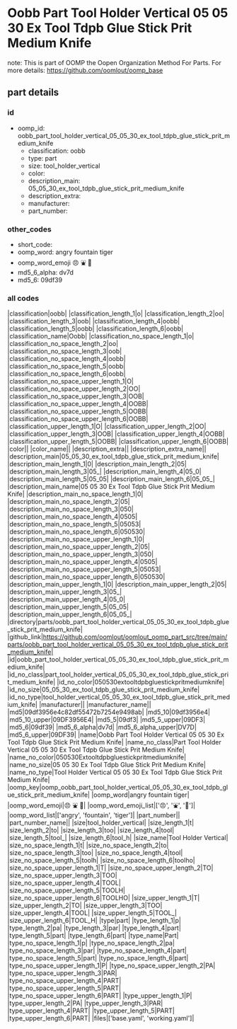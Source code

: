 # Oobb Part Tool Holder Vertical 05 05 30 Ex Tool Tdpb Glue Stick Prit Medium Knife  

note: This is part of OOMP the Oopen Organization Method For Parts. For more details: https://github.com/oomlout/oomp_base

##  part details





### id
* oomp_id: oobb_part_tool_holder_vertical_05_05_30_ex_tool_tdpb_glue_stick_prit_medium_knife
  * classification: oobb
  * type: part
  * size: tool_holder_vertical
  * color: 
  * description_main: 05_05_30_ex_tool_tdpb_glue_stick_prit_medium_knife
  * description_extra: 
  * manufacturer: 
  * part_number: 

### other_codes
* short_code: 
* oomp_word: angry fountain tiger
* oomp_word_emoji :angry: :fountain: :tiger:
* md5_6_alpha: dv7d
* md5_6: 09df39

### all codes 
|classification|oobb|
|classification_length_1|o|
|classification_length_2|oo|
|classification_length_3|oob|
|classification_length_4|oobb|
|classification_length_5|oobb|
|classification_length_6|oobb|
|classification_name|Oobb|
|classification_no_space_length_1|o|
|classification_no_space_length_2|oo|
|classification_no_space_length_3|oob|
|classification_no_space_length_4|oobb|
|classification_no_space_length_5|oobb|
|classification_no_space_length_6|oobb|
|classification_no_space_upper_length_1|O|
|classification_no_space_upper_length_2|OO|
|classification_no_space_upper_length_3|OOB|
|classification_no_space_upper_length_4|OOBB|
|classification_no_space_upper_length_5|OOBB|
|classification_no_space_upper_length_6|OOBB|
|classification_upper_length_1|O|
|classification_upper_length_2|OO|
|classification_upper_length_3|OOB|
|classification_upper_length_4|OOBB|
|classification_upper_length_5|OOBB|
|classification_upper_length_6|OOBB|
|color||
|color_name||
|description_extra||
|description_extra_name||
|description_main|05_05_30_ex_tool_tdpb_glue_stick_prit_medium_knife|
|description_main_length_1|0|
|description_main_length_2|05|
|description_main_length_3|05_|
|description_main_length_4|05_0|
|description_main_length_5|05_05|
|description_main_length_6|05_05_|
|description_main_name|05 05 30 Ex Tool Tdpb Glue Stick Prit Medium Knife|
|description_main_no_space_length_1|0|
|description_main_no_space_length_2|05|
|description_main_no_space_length_3|050|
|description_main_no_space_length_4|0505|
|description_main_no_space_length_5|05053|
|description_main_no_space_length_6|050530|
|description_main_no_space_upper_length_1|0|
|description_main_no_space_upper_length_2|05|
|description_main_no_space_upper_length_3|050|
|description_main_no_space_upper_length_4|0505|
|description_main_no_space_upper_length_5|05053|
|description_main_no_space_upper_length_6|050530|
|description_main_upper_length_1|0|
|description_main_upper_length_2|05|
|description_main_upper_length_3|05_|
|description_main_upper_length_4|05_0|
|description_main_upper_length_5|05_05|
|description_main_upper_length_6|05_05_|
|directory|parts/oobb_part_tool_holder_vertical_05_05_30_ex_tool_tdpb_glue_stick_prit_medium_knife|
|github_link|https://github.com/oomlout/oomlout_oomp_part_src/tree/main/parts/oobb_part_tool_holder_vertical_05_05_30_ex_tool_tdpb_glue_stick_prit_medium_knife|
|id|oobb_part_tool_holder_vertical_05_05_30_ex_tool_tdpb_glue_stick_prit_medium_knife|
|id_no_class|part_tool_holder_vertical_05_05_30_ex_tool_tdpb_glue_stick_prit_medium_knife|
|id_no_color|050530extooltdpbgluestickpritmediumknife|
|id_no_size|05_05_30_ex_tool_tdpb_glue_stick_prit_medium_knife|
|id_no_type|tool_holder_vertical_05_05_30_ex_tool_tdpb_glue_stick_prit_medium_knife|
|manufacturer||
|manufacturer_name||
|md5|09df3956e4c82df55472b7254e9498ab|
|md5_10|09df3956e4|
|md5_10_upper|09DF3956E4|
|md5_5|09df3|
|md5_5_upper|09DF3|
|md5_6|09df39|
|md5_6_alpha|dv7d|
|md5_6_alpha_upper|DV7D|
|md5_6_upper|09DF39|
|name|Oobb Part Tool Holder Vertical 05 05 30 Ex Tool Tdpb Glue Stick Prit Medium Knife|
|name_no_class|Part Tool Holder Vertical 05 05 30 Ex Tool Tdpb Glue Stick Prit Medium Knife|
|name_no_color|050530Extooltdpbgluestickpritmediumknife|
|name_no_size|05 05 30 Ex Tool Tdpb Glue Stick Prit Medium Knife|
|name_no_type|Tool Holder Vertical 05 05 30 Ex Tool Tdpb Glue Stick Prit Medium Knife|
|oomp_key|oomp_oobb_part_tool_holder_vertical_05_05_30_ex_tool_tdpb_glue_stick_prit_medium_knife|
|oomp_word|angry fountain tiger|
|oomp_word_emoji|:angry: :fountain: :tiger:|
|oomp_word_emoji_list|[':angry:', ':fountain:', ':tiger:']|
|oomp_word_list|['angry', 'fountain', 'tiger']|
|part_number||
|part_number_name||
|size|tool_holder_vertical|
|size_length_1|t|
|size_length_2|to|
|size_length_3|too|
|size_length_4|tool|
|size_length_5|tool_|
|size_length_6|tool_h|
|size_name|Tool Holder Vertical|
|size_no_space_length_1|t|
|size_no_space_length_2|to|
|size_no_space_length_3|too|
|size_no_space_length_4|tool|
|size_no_space_length_5|toolh|
|size_no_space_length_6|toolho|
|size_no_space_upper_length_1|T|
|size_no_space_upper_length_2|TO|
|size_no_space_upper_length_3|TOO|
|size_no_space_upper_length_4|TOOL|
|size_no_space_upper_length_5|TOOLH|
|size_no_space_upper_length_6|TOOLHO|
|size_upper_length_1|T|
|size_upper_length_2|TO|
|size_upper_length_3|TOO|
|size_upper_length_4|TOOL|
|size_upper_length_5|TOOL_|
|size_upper_length_6|TOOL_H|
|type|part|
|type_length_1|p|
|type_length_2|pa|
|type_length_3|par|
|type_length_4|part|
|type_length_5|part|
|type_length_6|part|
|type_name|Part|
|type_no_space_length_1|p|
|type_no_space_length_2|pa|
|type_no_space_length_3|par|
|type_no_space_length_4|part|
|type_no_space_length_5|part|
|type_no_space_length_6|part|
|type_no_space_upper_length_1|P|
|type_no_space_upper_length_2|PA|
|type_no_space_upper_length_3|PAR|
|type_no_space_upper_length_4|PART|
|type_no_space_upper_length_5|PART|
|type_no_space_upper_length_6|PART|
|type_upper_length_1|P|
|type_upper_length_2|PA|
|type_upper_length_3|PAR|
|type_upper_length_4|PART|
|type_upper_length_5|PART|
|type_upper_length_6|PART|
|files|['base.yaml', 'working.yaml']|
